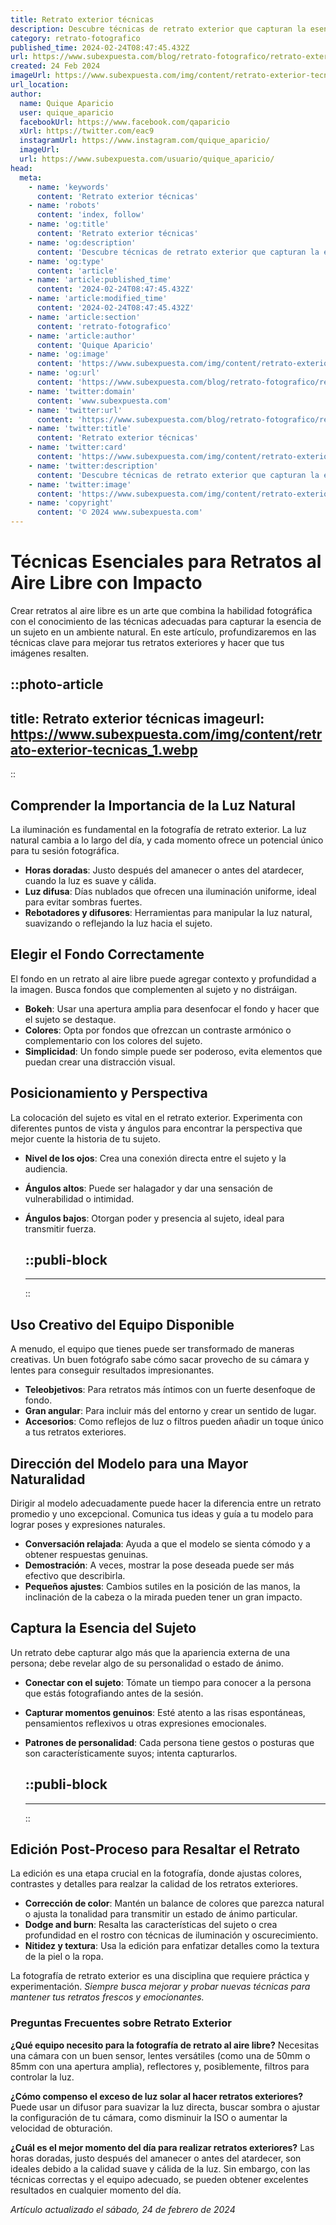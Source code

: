 ```yaml
---
title: Retrato exterior técnicas
description: Descubre técnicas de retrato exterior que capturan la esencia del sujeto y el entorno con armonía y naturalidad. Conviértete en un experto.
category: retrato-fotografico
published_time: 2024-02-24T08:47:45.432Z
url: https://www.subexpuesta.com/blog/retrato-fotografico/retrato-exterior-tecnicas
created: 24 Feb 2024
imageUrl: https://www.subexpuesta.com/img/content/retrato-exterior-tecnicas_1.webp
url_location:
author:
  name: Quique Aparicio
  user: quique_aparicio
  facebookUrl: https://www.facebook.com/qaparicio
  xUrl: https://twitter.com/eac9
  instagramUrl: https://www.instagram.com/quique_aparicio/
  imageUrl: 
  url: https://www.subexpuesta.com/usuario/quique_aparicio/
head:
  meta:
    - name: 'keywords'
      content: 'Retrato exterior técnicas'
    - name: 'robots'
      content: 'index, follow'
    - name: 'og:title'
      content: 'Retrato exterior técnicas'
    - name: 'og:description'
      content: 'Descubre técnicas de retrato exterior que capturan la esencia del sujeto y el entorno con armonía y naturalidad. Conviértete en un experto.'
    - name: 'og:type'
      content: 'article'
    - name: 'article:published_time'
      content: '2024-02-24T08:47:45.432Z'
    - name: 'article:modified_time'
      content: '2024-02-24T08:47:45.432Z'
    - name: 'article:section'
      content: 'retrato-fotografico'
    - name: 'article:author'
      content: 'Quique Aparicio'
    - name: 'og:image'
      content: 'https://www.subexpuesta.com/img/content/retrato-exterior-tecnicas_1.webp'
    - name: 'og:url'
      content: 'https://www.subexpuesta.com/blog/retrato-fotografico/retrato-exterior-tecnicas'
    - name: 'twitter:domain'
      content: 'www.subexpuesta.com'
    - name: 'twitter:url'
      content: 'https://www.subexpuesta.com/blog/retrato-fotografico/retrato-exterior-tecnicas'
    - name: 'twitter:title'
      content: 'Retrato exterior técnicas'
    - name: 'twitter:card'
      content: 'https://www.subexpuesta.com/img/content/retrato-exterior-tecnicas_1.webp'
    - name: 'twitter:description'
      content: 'Descubre técnicas de retrato exterior que capturan la esencia del sujeto y el entorno con armonía y naturalidad. Conviértete en un experto.'
    - name: 'twitter:image'
      content: 'https://www.subexpuesta.com/img/content/retrato-exterior-tecnicas_1.webp'
    - name: 'copyright'
      content: '© 2024 www.subexpuesta.com'
---
```

# Técnicas Esenciales para Retratos al Aire Libre con Impacto

Crear retratos al aire libre es un arte que combina la habilidad fotográfica con el conocimiento de las técnicas adecuadas para capturar la esencia de un sujeto en un ambiente natural. En este artículo, profundizaremos en las técnicas clave para mejorar tus retratos exteriores y hacer que tus imágenes resalten.


::photo-article
---
title: Retrato exterior técnicas
imageurl: https://www.subexpuesta.com/img/content/retrato-exterior-tecnicas_1.webp
---
::


## Comprender la Importancia de la Luz Natural

La iluminación es fundamental en la fotografía de retrato exterior. La luz natural cambia a lo largo del día, y cada momento ofrece un potencial único para tu sesión fotográfica.

- **Horas doradas**: Justo después del amanecer o antes del atardecer, cuando la luz es suave y cálida.
- **Luz difusa**: Días nublados que ofrecen una iluminación uniforme, ideal para evitar sombras fuertes.
- **Rebotadores y difusores**: Herramientas para manipular la luz natural, suavizando o reflejando la luz hacia el sujeto.

## Elegir el Fondo Correctamente

El fondo en un retrato al aire libre puede agregar contexto y profundidad a la imagen. Busca fondos que complementen al sujeto y no distráigan.

- **Bokeh**: Usar una apertura amplia para desenfocar el fondo y hacer que el sujeto se destaque.
- **Colores**: Opta por fondos que ofrezcan un contraste armónico o complementario con los colores del sujeto.
- **Simplicidad**: Un fondo simple puede ser poderoso, evita elementos que puedan crear una distracción visual.

## Posicionamiento y Perspectiva

La colocación del sujeto es vital en el retrato exterior. Experimenta con diferentes puntos de vista y ángulos para encontrar la perspectiva que mejor cuente la historia de tu sujeto.

- **Nivel de los ojos**: Crea una conexión directa entre el sujeto y la audiencia.
- **Ángulos altos**: Puede ser halagador y dar una sensación de vulnerabilidad o intimidad.
- **Ángulos bajos**: Otorgan poder y presencia al sujeto, ideal para transmitir fuerza.


  ::publi-block
  ---
  ---
  ::
  
  
## Uso Creativo del Equipo Disponible

A menudo, el equipo que tienes puede ser transformado de maneras creativas. Un buen fotógrafo sabe cómo sacar provecho de su cámara y lentes para conseguir resultados impresionantes.

- **Teleobjetivos**: Para retratos más íntimos con un fuerte desenfoque de fondo.
- **Gran angular**: Para incluir más del entorno y crear un sentido de lugar.
- **Accesorios**: Como reflejos de luz o filtros pueden añadir un toque único a tus retratos exteriores.

## Dirección del Modelo para una Mayor Naturalidad

Dirigir al modelo adecuadamente puede hacer la diferencia entre un retrato promedio y uno excepcional. Comunica tus ideas y guía a tu modelo para lograr poses y expresiones naturales.

- **Conversación relajada**: Ayuda a que el modelo se sienta cómodo y a obtener respuestas genuinas.
- **Demostración**: A veces, mostrar la pose deseada puede ser más efectivo que describirla.
- **Pequeños ajustes**: Cambios sutiles en la posición de las manos, la inclinación de la cabeza o la mirada pueden tener un gran impacto.

## Captura la Esencia del Sujeto

Un retrato debe capturar algo más que la apariencia externa de una persona; debe revelar algo de su personalidad o estado de ánimo.

- **Conectar con el sujeto**: Tómate un tiempo para conocer a la persona que estás fotografiando antes de la sesión.
- **Capturar momentos genuinos**: Esté atento a las risas espontáneas, pensamientos reflexivos u otras expresiones emocionales.
- **Patrones de personalidad**: Cada persona tiene gestos o posturas que son característicamente suyos; intenta capturarlos.


  ::publi-block
  ---
  ---
  ::
  
  
## Edición Post-Proceso para Resaltar el Retrato

La edición es una etapa crucial en la fotografía, donde ajustas colores, contrastes y detalles para realzar la calidad de los retratos exteriores.

- **Corrección de color**: Mantén un balance de colores que parezca natural o ajusta la tonalidad para transmitir un estado de ánimo particular.
- **Dodge and burn**: Resalta las características del sujeto o crea profundidad en el rostro con técnicas de iluminación y oscurecimiento.
- **Nitidez y textura**: Usa la edición para enfatizar detalles como la textura de la piel o la ropa.

La fotografía de retrato exterior es una disciplina que requiere práctica y experimentación. *Siempre busca mejorar y probar nuevas técnicas para mantener tus retratos frescos y emocionantes.*

### Preguntas Frecuentes sobre Retrato Exterior

**¿Qué equipo necesito para la fotografía de retrato al aire libre?**
Necesitas una cámara con un buen sensor, lentes versátiles (como una de 50mm o 85mm con una apertura amplia), reflectores y, posiblemente, filtros para controlar la luz.

**¿Cómo compenso el exceso de luz solar al hacer retratos exteriores?**
Puede usar un difusor para suavizar la luz directa, buscar sombra o ajustar la configuración de tu cámara, como disminuir la ISO o aumentar la velocidad de obturación.

**¿Cuál es el mejor momento del día para realizar retratos exteriores?**
Las horas doradas, justo después del amanecer o antes del atardecer, son ideales debido a la calidad suave y cálida de la luz. Sin embargo, con las técnicas correctas y el equipo adecuado, se pueden obtener excelentes resultados en cualquier momento del día.

_Artículo actualizado el sábado, 24 de febrero de 2024_